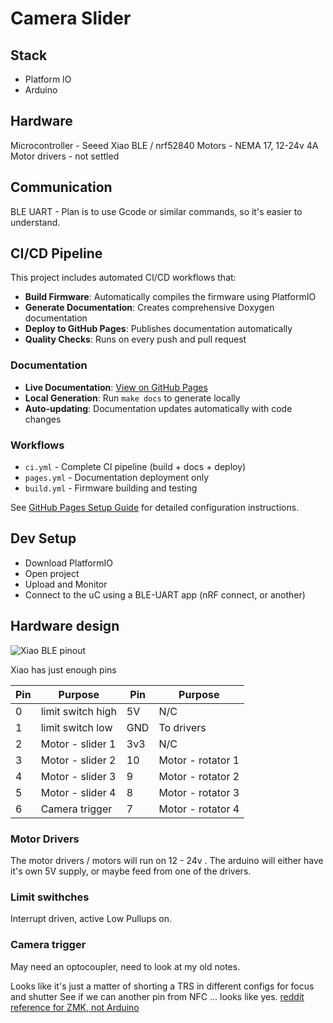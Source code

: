 # Camera Slider

## Stack 

- Platform IO
- Arduino 

## Hardware

Microcontroller - Seeed Xiao BLE / nrf52840 
Motors - NEMA 17, 12-24v 4A 
Motor drivers - not settled 

## Communication 

BLE UART - Plan is to use Gcode or similar commands, so it's easier to understand. 

## CI/CD Pipeline

This project includes automated CI/CD workflows that:

- **Build Firmware**: Automatically compiles the firmware using PlatformIO
- **Generate Documentation**: Creates comprehensive Doxygen documentation
- **Deploy to GitHub Pages**: Publishes documentation automatically
- **Quality Checks**: Runs on every push and pull request

### Documentation

- **Live Documentation**: [View on GitHub Pages](https://daneevans.github.io/Camera_Slider_firmware/)
- **Local Generation**: Run `make docs` to generate locally
- **Auto-updating**: Documentation updates automatically with code changes

### Workflows

- `ci.yml` - Complete CI pipeline (build + docs + deploy)
- `pages.yml` - Documentation deployment only
- `build.yml` - Firmware building and testing

See [GitHub Pages Setup Guide](docs/GITHUB_PAGES_SETUP.md) for detailed configuration instructions.

## Dev Setup 
- Download PlatformIO
- Open project 
- Upload and Monitor 
- Connect to the uC using a BLE-UART app (nRF connect, or another)


## Hardware design 

![Xiao BLE pinout](https://files.seeedstudio.com/wiki/XIAO-BLE/pinout2.png)

Xiao has just enough pins 

| Pin | Purpose          |     Pin | Purpose    |
| --- | --- | --- | --- |
| 0   | limit switch high |   5V    | N/C        |
| 1   | limit switch low |   GND   | To drivers |
| 2   | Motor - slider 1 |   3v3   |   N/C      |
| 3   | Motor - slider 2 |   10    | Motor - rotator 1 |
| 4   | Motor - slider 3 |   9     | Motor - rotator 2 |
| 5   | Motor - slider 4 |   8     | Motor - rotator 3 |
| 6   | Camera trigger   |   7     | Motor - rotator 4 |

### Motor Drivers
The motor drivers / motors will run on 12 - 24v .
The arduino will either have it's own 5V supply, or maybe feed from one of the drivers. 

### Limit swithches 
Interrupt driven, active Low
Pullups on. 

### Camera trigger 
May need an optocoupler, need to look at my old notes. 

Looks like it's just a matter of shorting a TRS in different configs for focus and shutter
See if we can another pin from NFC ... looks like yes. 
[reddit reference for ZMK, not Arduino](https://www.reddit.com/r/olkb/comments/11hl7is/extra_gpio_on_seeed_xiao_controllers_via_zmk/)

